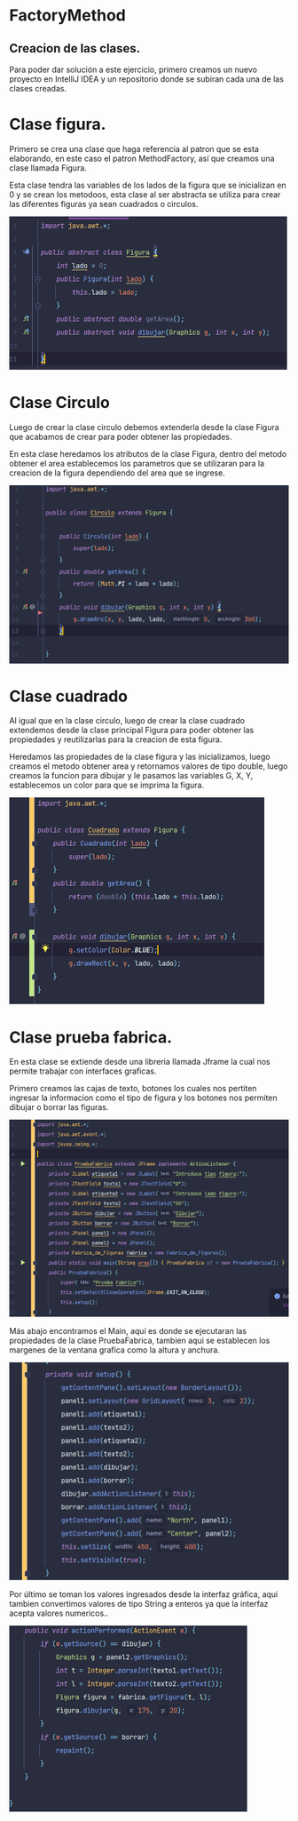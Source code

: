 # FactoryMethod

## Creacion de las clases.

Para poder dar solución a este ejercicio, primero creamos un nuevo proyecto en IntelliJ IDEA y un repositorio donde se subiran cada una de las clases creadas. 

# Clase figura.

Primero se crea una clase que haga referencia al patron que se esta elaborando, en este caso el patron MethodFactory, así que creamos una clase llamada Figura.

Esta clase tendra las variables de los lados de la figura que se inicializan en 0 y se crean los metodoos, esta clase al ser abstracta se utiliza para crear las diferentes figuras ya sean cuadrados o circulos.

![alt text](./imagenes/ClassFigura.png)

# Clase Circulo

Luego de crear la clase circulo debemos extenderla desde la clase Figura que acabamos de crear para poder obtener las propiedades.

En esta clase heredamos los atributos de la clase Figura, dentro del metodo obtener el area establecemos los parametros que se utilizaran para la creacion de la figura dependiendo del area que se ingrese.

![alt text](./imagenes/ClassCirculo.png)

# Clase cuadrado

Al igual que en la clase circulo, luego de crear la clase cuadrado extendemos desde la clase principal Figura para poder obtener las propiedades y reutilizarlas para la creacion de esta figura.

Heredamos las propiedades de la clase figura y las inicializamos, luego creamos el metodo obtener area y retornamos valores de tipo double, luego creamos la funcion para dibujar y le pasamos las variables G, X, Y, establecemos un color para que se imprima la figura.

![alt text](./imagenes/ClassCuadrado.png)

# Clase prueba fabrica.

En esta clase se extiende desde una libreria llamada Jframe la cual nos permite trabajar con interfaces graficas.

Primero creamos las cajas de texto, botones los cuales nos pertiten ingresar la informacion como el tipo de figura y los botones nos permiten dibujar o borrar las figuras.

![alt text](./imagenes/ClassPrueba1.png)

Más abajo encontramos el Main, aquí es donde se ejecutaran las propiedades de la clase PruebaFabrica, tambien aqui se establecen los margenes de la ventana grafica como la altura y anchura.

![alt text](./imagenes/ClassPrueba2.png)

Por último se toman los valores ingresados desde la interfaz gráfica, aqui tambien convertimos valores de tipo String a enteros ya que la interfaz acepta valores numericos..

![alt text](./imagenes/ClassPrueba3.png)


